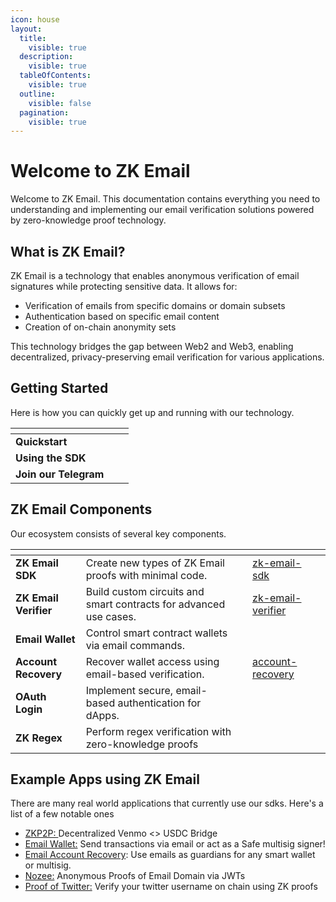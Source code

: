 ```yaml
---
icon: house
layout:
  title:
    visible: true
  description:
    visible: true
  tableOfContents:
    visible: true
  outline:
    visible: false
  pagination:
    visible: true
---
```


# Welcome to ZK Email

Welcome to ZK Email. This documentation contains everything you need to understanding and implementing our email verification solutions powered by zero-knowledge proof technology.

## What is ZK Email?

ZK Email is a technology that enables anonymous verification of email signatures while protecting sensitive data. It allows for:

* Verification of emails from specific domains or domain subsets
* Authentication based on specific email content
* Creation of on-chain anonymity sets

This technology bridges the gap between Web2 and Web3, enabling decentralized, privacy-preserving email verification for various applications.

## Getting Started

Here is how you can quickly get up and running with our technology.

<table data-view="cards"><thead><tr><th></th><th></th><th></th></tr></thead><tbody><tr><td><strong>Quickstart</strong></td><td></td><td></td></tr><tr><td><strong>Using the SDK</strong></td><td></td><td></td></tr><tr><td><strong>Join our Telegram</strong></td><td></td><td></td></tr></tbody></table>

## ZK Email Components

Our ecosystem consists of several key components.

<table data-card-size="large" data-view="cards"><thead><tr><th></th><th></th><th></th><th data-hidden data-card-target data-type="content-ref"></th><th data-hidden data-card-cover data-type="files"></th></tr></thead><tbody><tr><td><strong>ZK Email SDK</strong><br></td><td>Create new types of ZK Email proofs with minimal code.</td><td></td><td><a href="zk-email-sdk/">zk-email-sdk</a></td><td></td></tr><tr><td><strong>ZK Email Verifier</strong><br></td><td>Build custom circuits and smart contracts for advanced use cases.</td><td></td><td><a href="zk-email-verifier/">zk-email-verifier</a></td><td></td></tr><tr><td><strong>Email Wallet</strong><br></td><td>Control smart contract wallets via email commands.</td><td></td><td></td><td></td></tr><tr><td><strong>Account Recovery</strong><br></td><td>Recover wallet access using email-based verification.</td><td></td><td><a href="account-recovery/">account-recovery</a></td><td></td></tr><tr><td><strong>OAuth Login</strong><br></td><td>Implement secure, email-based authentication for dApps.</td><td></td><td></td><td></td></tr><tr><td><strong>ZK Regex</strong><br></td><td>Perform regex verification with zero-knowledge proofs</td><td></td><td></td><td></td></tr></tbody></table>

## Example Apps using ZK Email

There are many real world applications that currently use our sdks. Here's a list of a few notable ones

* [ZKP2P: ](https://zkp2p.xyz/)Decentralized Venmo <> USDC Bridge
* [Email Wallet:](https://emailwallet.org) Send transactions via email or act as a Safe multisig signer!
* [Email Account Recovery](https://prove.email/blog/recovery): Use emails as guardians for any smart wallet or multisig.
* [Nozee:](https://nozee.xyz) Anonymous Proofs of Email Domain via JWTs
* [Proof of Twitter:](https://twitter.prove.email/) Verify your twitter username on chain using ZK proofs

